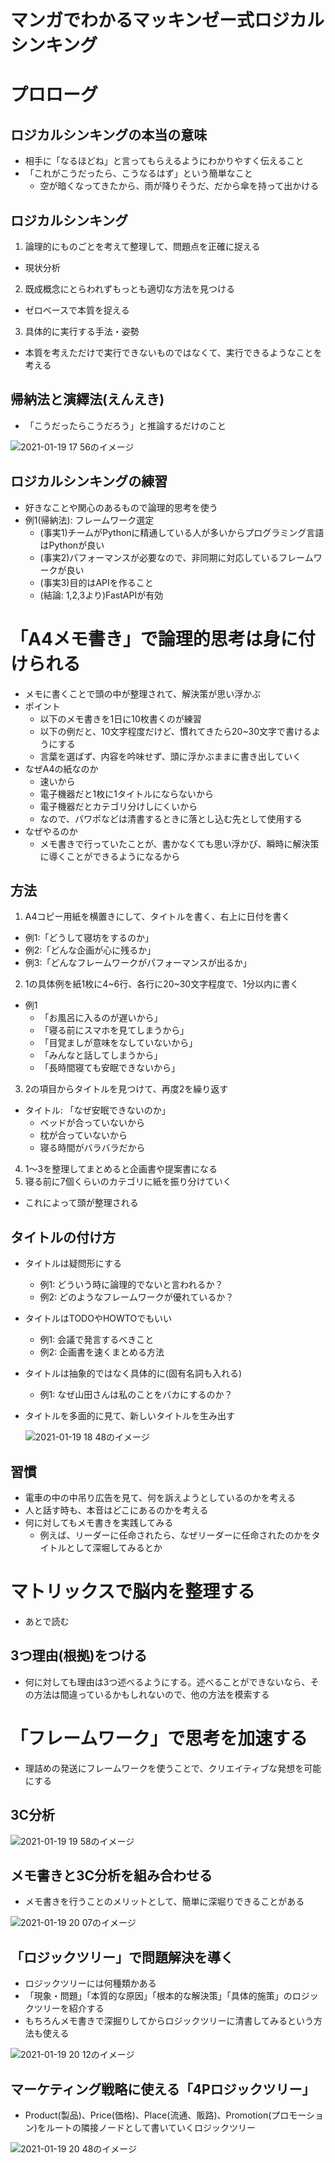 # マンガでわかるマッキンゼー式ロジカルシンキング

# プロローグ
## ロジカルシンキングの本当の意味
- 相手に「なるほどね」と言ってもらえるようにわかりやすく伝えること
- 「これがこうだったら、こうなるはず」という簡単なこと
  - 空が暗くなってきたから、雨が降りそうだ、だから傘を持って出かける

## ロジカルシンキング
1. 論理的にものごとを考えて整理して、問題点を正確に捉える
  - 現状分析
2. 既成概念にとらわれずもっとも適切な方法を見つける
  - ゼロベースで本質を捉える
3. 具体的に実行する手法・姿勢
  - 本質を考えただけで実行できないものではなくて、実行できるようなことを考える

## 帰納法と演繹法(えんえき)
- 「こうだったらこうだろう」と推論するだけのこと

![2021-01-19 17 56のイメージ](https://user-images.githubusercontent.com/53253817/105011052-cfe26800-5a7f-11eb-8080-aa0ca85eb85e.jpeg)

## ロジカルシンキングの練習
- 好きなことや関心のあるもので論理的思考を使う
- 例1(帰納法): フレームワーク選定
  - (事実1)チームがPythonに精通している人が多いからプログラミング言語はPythonが良い
  - (事実2)パフォーマンスが必要なので、非同期に対応しているフレームワークが良い
  - (事実3)目的はAPIを作ること
  - (結論: 1,2,3より)FastAPIが有効

# 「A4メモ書き」で論理的思考は身に付けられる
- メモに書くことで頭の中が整理されて、解決策が思い浮かぶ
- ポイント
  - 以下のメモ書きを1日に10枚書くのが練習
  - 以下の例だと、10文字程度だけど、慣れてきたら20~30文字で書けるようにする
  - 言葉を選ばず、内容を吟味せず、頭に浮かぶままに書き出していく
- なぜA4の紙なのか
  - 速いから
  - 電子機器だと1枚に1タイトルにならないから
  - 電子機器だとカテゴリ分けしにくいから
  - なので、パワポなどは清書するときに落とし込む先として使用する
- なぜやるのか
  - メモ書きで行っていたことが、書かなくても思い浮かび、瞬時に解決策に導くことができるようになるから
## 方法
1. A4コピー用紙を横置きにして、タイトルを書く、右上に日付を書く
  - 例1:「どうして寝坊をするのか」
  - 例2:「どんな企画が心に残るか」
  - 例3:「どんなフレームワークがパフォーマンスが出るか」
2. 1の具体例を紙1枚に4~6行、各行に20~30文字程度で、1分以内に書く
  - 例1
    - 「お風呂に入るのが遅いから」
    - 「寝る前にスマホを見てしまうから」
    - 「目覚ましが意味をなしていないから」
    - 「みんなと話してしまうから」
    - 「長時間寝ても安眠できないから」
3. 2の項目からタイトルを見つけて、再度2を繰り返す
  - タイトル: 「なぜ安眠できないのか」
    - ベッドが合っていないから
    - 枕が合っていないから
    - 寝る時間がバラバラだから
4. 1〜3を整理してまとめると企画書や提案書になる
5. 寝る前に7個くらいのカテゴリに紙を振り分けていく
  - これによって頭が整理される
## タイトルの付け方
- タイトルは疑問形にする
  - 例1: どういう時に論理的でないと言われるか？
  - 例2: どのようなフレームワークが優れているか？
- タイトルはTODOやHOWTOでもいい
  - 例1: 会議で発言するべきこと
  - 例2: 企画書を速くまとめる方法
- タイトルは抽象的ではなく具体的に(固有名詞も入れる)
  - 例1: なぜ山田さんは私のことをバカにするのか？
- タイトルを多面的に見て、新しいタイトルを生み出す

  ![2021-01-19 18 48のイメージ](https://user-images.githubusercontent.com/53253817/105017236-e50ec500-5a86-11eb-81ad-d39c5ba1bac0.jpeg)

## 習慣
- 電車の中の中吊り広告を見て、何を訴えようとしているのかを考える
- 人と話す時も、本音はどこにあるのかを考える
- 何に対してもメモ書きを実践してみる
  - 例えば、リーダーに任命されたら、なぜリーダーに任命されたのかをタイトルとして深堀してみるとか

# マトリックスで脳内を整理する
- あとで読む
## 3つ理由(根拠)をつける
- 何に対しても理由は3つ述べるようにする。述べることができないなら、その方法は間違っているかもしれないので、他の方法を模索する

# 「フレームワーク」で思考を加速する
- 理詰めの発送にフレームワークを使うことで、クリエイティブな発想を可能にする
## 3C分析

![2021-01-19 19 58のイメージ](https://user-images.githubusercontent.com/53253817/105025526-c7465d80-5a90-11eb-907e-b152f66876d2.jpeg)

## メモ書きと3C分析を組み合わせる
- メモ書きを行うことのメリットとして、簡単に深堀りできることがある

![2021-01-19 20 07のイメージ](https://user-images.githubusercontent.com/53253817/105026523-f6a99a00-5a91-11eb-921b-c501c001b872.jpeg)

## 「ロジックツリー」で問題解決を導く
- ロジックツリーには何種類かある
- 「現象・問題」「本質的な原因」「根本的な解決策」「具体的施策」のロジックツリーを紹介する
- もちろんメモ書きで深掘りしてからロジックツリーに清書してみるという方法も使える

![2021-01-19 20 12のイメージ](https://user-images.githubusercontent.com/53253817/105027078-abdc5200-5a92-11eb-9bf4-b229a09e93e7.jpeg)

## マーケティング戦略に使える「4Pロジックツリー」
- Product(製品)、Price(価格)、Place(流通、販路)、Promotion(プロモーション)をルートの隣接ノードとして書いていくロジックツリー

![2021-01-19 20 48のイメージ](https://user-images.githubusercontent.com/53253817/105030855-be0cbf00-5a97-11eb-8d87-29dac6614662.jpeg)
